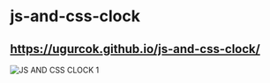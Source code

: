 # js-and-css-clock
## https://ugurcok.github.io/js-and-css-clock/
![JS AND CSS CLOCK 1](https://user-images.githubusercontent.com/72262726/182017915-9688d081-5bb9-469b-aa03-1863fccf470d.png)
